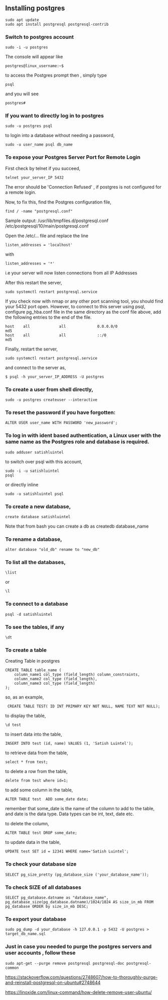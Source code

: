## Installing postgres

```
sudo apt update
sudo apt install postgresql postgresql-contrib
```

### Switch to postgres account

```
sudo -i -u postgres
```

The console will appear like

```
postgres@linux_username:~$
```

to access the Postgres prompt then , simply type

```
psql
```

and you will see

```
postgres#
```

### If you want to directly log in to postgres

```
sudo -u postgres psql
```

to login into a database without needing a password,

```
sudo -u user_name psql db_name
```


### To expose your Postgres Server Port for Remote Login

First check by telnet if you succeed, 

```
telnet your_server_IP 5432
```

The error should be 'Connection Refused' , if postgres is not configured for a remote login.

Now, to fix this, find the Postgres configuration file,

```
find / -name "postgresql.conf"
```

Sample output:
/usr/lib/tmpfiles.d/postgresql.conf
/etc/postgresql/10/main/postgresql.conf

Open the /etc/... file and replace the line 

```
listen_addresses = 'localhost'
```

with 

```
listen_addresses = '*'
```

i.e your server will now listen connections from all IP Addresses

After this restart the server,

```
sudo systemctl restart postgresql.service

```

If you check now with nmap or any other port scanning tool, you should find your 5432 port open.
However, to connect to this server using psql, configure pg_hba.conf file in the same directory as the conf file above,
add the following entries to the end of the file.

```
host    all             all              0.0.0.0/0                       md5
host    all             all              ::/0                            md5
```

Finally, restart the server,

```
sudo systemctl restart postgresql.service

```

and connect to the server as,

```
$ psql -h your_server_IP_ADDRESS -U postgres
```


### To create a user from shell directly,

```
sudo -u postgres createuser --interactive
```

### To reset the password if you have forgotten:

```
ALTER USER user_name WITH PASSWORD 'new_password';
```

### To log in with ident based authentication, a Linux user with the same name as the Postgres role and database is required.

```
sudo adduser satishluintel
```

to switch over psql with this account,

```
sudo -i -u satishluintel
psql
```
or directly inline 
```
sudo -u satishluintel psql
```

### To create a new database,

```
create database satishluintel
```
Note that from bash you can create a db as createdb database_name

### To rename a database,

```
alter database "old_db" rename to "new_db"
``` 

### To list all the databases,

```
\list 
```
or 
```
\l
```
### To connect to a database

```
psql -d satishluintel
```

### To see the tables, if any

```
\dt
```

### To create a table

Creating Table in postgres 
```
CREATE TABLE table_name (
    column_name1 col_type (field_length) column_constraints,
    column_name2 col_type (field_length),
    column_name3 col_type (field_length)
);
```
so, as an example,

```
 CREATE TABLE TEST( ID INT PRIMARY KEY NOT NULL, NAME TEXT NOT NULL);
```

to display the table,
```
\d test
```

to insert data into the table,

```
INSERT INTO test (id, name) VALUES (1, 'Satish Luintel');

```

to retrieve data from the table,

```
select * from test;
```

to delete a row from the table,

```
delete from test where id=1;
```

to add some column in the table,

```
ALTER TABLE test  ADD some_date date;
```

remember that some_date is the name of the column to add to the table, and date is the data type. Data types can be int, text, date etc. 

to delete the column,

```
ALTER TABLE test DROP some_date;
```

to update data in the table,

```
UPDATE test SET id = 12341 WHERE name='Satish Luintel';
```

### To check your database size

```
SELECT pg_size_pretty (pg_database_size ('your_database_name'));
```

### To check SIZE of all databases
```
SELECT pg_database.datname as "database_name", pg_database_size(pg_database.datname)/1024/1024 AS size_in_mb FROM pg_database ORDER by size_in_mb DESC;
```

### To export your database 

```
sudo pg_dump -d your_database -h 127.0.0.1 -p 5432 -U postgres > target_db_name.sql
```

### Just in case you needed to purge the postgres servers and user accounts , follow these

```
sudo apt-get --purge remove postgresql postgresql-doc postgresql-common
``` 

https://stackoverflow.com/questions/2748607/how-to-thoroughly-purge-and-reinstall-postgresql-on-ubuntu#2748644

https://linoxide.com/linux-command/how-delete-remove-user-ubuntu/



